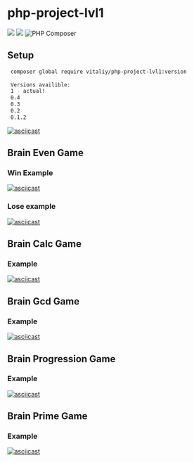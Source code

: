 # php-project-lvl1

<a href="https://codeclimate.com/github/kudrvet/php-project-lvl1/maintainability"><img src="https://api.codeclimate.com/v1/badges/aabb7e38ca0167f2f563/maintainability" /></a>   <a href="https://codeclimate.com/github/kudrvet/php-project-lvl1/test_coverage"><img src="https://api.codeclimate.com/v1/badges/aabb7e38ca0167f2f563/test_coverage" /></a>
![PHP Composer](https://github.com/kudrvet/php-project-lvl1/workflows/PHP%20Composer/badge.svg?branch=master&event=push)


## Setup

```sh
 composer global require vitaliy/php-project-lvl1:version 
 
 Versions availible:
 1 - actual!
 0.4 
 0.3 
 0.2 
 0.1.2
 ```
 [![asciicast](https://asciinema.org/a/Hdv11nGpigcos9vGidQ3qJWnj.svg)](https://asciinema.org/a/Hdv11nGpigcos9vGidQ3qJWnj)
 
 ## Brain Even Game

 ### Win Example
 [![asciicast](https://asciinema.org/a/04DQW2HmuuJ8Nr8nEZwjsk6qj.svg)](https://asciinema.org/a/04DQW2HmuuJ8Nr8nEZwjsk6qj)
 
 ### Lose example
 [![asciicast](https://asciinema.org/a/66gbfB3wE0snfB0zqXIimaaUr.svg)](https://asciinema.org/a/66gbfB3wE0snfB0zqXIimaaUr)

## Brain Calc Game

### Example

[![asciicast](https://asciinema.org/a/ZNlq4QWKqmKpzg15K29CKToMW.svg)](https://asciinema.org/a/ZNlq4QWKqmKpzg15K29CKToMW)

## Brain Gcd Game

### Example

[![asciicast](https://asciinema.org/a/8Cnps5U0IpUUzlNFupJsrJIr7.svg)](https://asciinema.org/a/8Cnps5U0IpUUzlNFupJsrJIr7)

## Brain Progression Game

### Example

[![asciicast](https://asciinema.org/a/eiRknqhQHkag2kOah4g6QTt96.svg)](https://asciinema.org/a/eiRknqhQHkag2kOah4g6QTt96)

## Brain Prime Game

### Example

[![asciicast](https://asciinema.org/a/Qe1C2ZCQR84ttj6dsBWcw1AEb.svg)](https://asciinema.org/a/Qe1C2ZCQR84ttj6dsBWcw1AEb)

